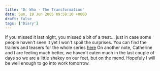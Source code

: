 ```yaml
---
title: 'Dr Who - The Transformation'
date: Sun, 19 Jun 2005 09:59:10 +0000
draft: false
tags: ['Diary']
---
```


If you missed it last night, you missed a bit of a treat... just in case some people haven't seen it yet I won't spoil the surprises. You can find the trailers and teasers for the whole series [here](http://www.bbc.co.uk/doctorwho/video/index.shtml) On another note, Catherine and I are feeling much better, we haven't eaten much in the last couple of days so we are a little shakey on our feet, but on the mend. Hopefuly I will be well enough to go into work tomorrow.